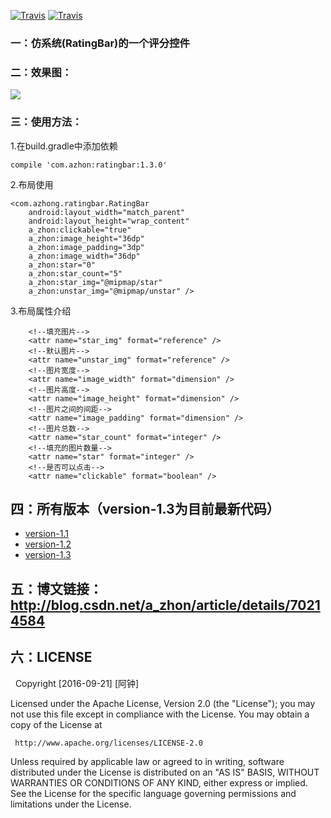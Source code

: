 

[![Travis](https://img.shields.io/badge/CSDN-阿钟-brightgreen.svg)](http://blog.csdn.net/a_zhon) [![Travis](https://img.shields.io/badge/jcenter-v1.3.0-ff69b4.svg)](https://bintray.com/azhon/azhon/rating-bar)

### 一：仿系统(RatingBar)的一个评分控件
### 二：效果图：
<img src="https://github.com/azhon/RatingBar/blob/master/screenshot/rating_bar.gif"/>

### 三：使用方法：
1.在build.gradle中添加依赖
```
compile 'com.azhon:ratingbar:1.3.0'
```
2.布局使用
```
<com.azhong.ratingbar.RatingBar
    android:layout_width="match_parent"
    android:layout_height="wrap_content"
    a_zhon:clickable="true"
    a_zhon:image_height="36dp"
    a_zhon:image_padding="3dp"
    a_zhon:image_width="36dp"
    a_zhon:star="0"
    a_zhon:star_count="5"
    a_zhon:star_img="@mipmap/star"
    a_zhon:unstar_img="@mipmap/unstar" />
```
3.布局属性介绍
```
    <!--填充图片-->
    <attr name="star_img" format="reference" />
    <!--默认图片-->
    <attr name="unstar_img" format="reference" />
    <!--图片宽度-->
    <attr name="image_width" format="dimension" />
    <!--图片高度-->
    <attr name="image_height" format="dimension" />
    <!--图片之间的间距-->
    <attr name="image_padding" format="dimension" />
    <!--图片总数-->
    <attr name="star_count" format="integer" />
    <!--填充的图片数量-->
    <attr name="star" format="integer" />
    <!--是否可以点击-->
    <attr name="clickable" format="boolean" />
```
## 四：所有版本（version-1.3为目前最新代码）

- [version-1.1](https://github.com/azhon/RatingBar/tree/version-1.1)
- [version-1.2](https://github.com/azhon/RatingBar/tree/version-1.2)
- [version-1.3](https://github.com/azhon/RatingBar/tree/version-1.3)

## 五：博文链接：http://blog.csdn.net/a_zhon/article/details/70214584

## 六：LICENSE
   Copyright [2016-09-21] [阿钟]

   Licensed under the Apache License, Version 2.0 (the "License");
   you may not use this file except in compliance with the License.
   You may obtain a copy of the License at

     http://www.apache.org/licenses/LICENSE-2.0

   Unless required by applicable law or agreed to in writing, software
   distributed under the License is distributed on an "AS IS" BASIS,
   WITHOUT WARRANTIES OR CONDITIONS OF ANY KIND, either express or implied.
   See the License for the specific language governing permissions and
   limitations under the License.
